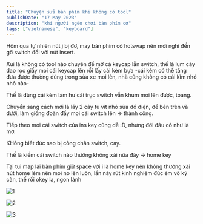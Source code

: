 ```yaml
---
title: "Chuyện sửa bàn phím khi không có tool"
publishDate: "17 May 2023"
description: "khi người ngèo chơi bàn phím cơ"
tags: ["vietnamese", "keyboard"]
---
```


Hôm qua tự nhiên nút j bị đơ, may bàn phím có hotswap nên mới nghĩ đến gỡ switch đổi với nút insert.

Xui là không có tool nào chuyên để mờ cả keycap lẫn switch, thế là lụm cây dao rọc giấy moi cái keycap lên rồi lấy cái kèm bựa -cái kèm có thể tăng đưa được thường dùng trong sửa xe moi lên, nhà cũng không có cái kìm nhỏ nhỏ nào-

Thế là dùng cái kèm làm hư cái trục switch vẫn khum moi lên được, toang.

Chuyển sang cách mới là lấy 2 cây tu vít nhỏ sửa đồ điện, để bên trên và dưới, làm giống đoàn đẩy moi cái switch lên -> thành công.

Tiếp theo moi cái switch của ins key cũng dễ :D, nhưng đời đâu có như là mơ.

KHông biết đúc sao bị công chân switch, cay.

Thế là kiếm cái switch nào thường không xài nữa đây -> home key

Tại tui map lại bàn phím giữ space với i là home key nên không thường xài nút home lém nên moi nó lên luôn, lần nảy rút kinh nghiệm đúc ẻm vô kỷ càn, thế rồi okey la, ngon lành

![1](https://lh3.googleusercontent.com/pw/AJFCJaWSwte0cfA3ebRVCi3X3F3xydIQzGnseeyQfCywS0Amh5MRYHJBzNRD4idd570CQLXHn_BjMEFqdu6BCOy7bZ1jePp9O6Y9TXEOWil3MgNvkrpacWVO50t2E67NMNEzvrwKZjBZ4qCJCz5lKiqMGOzQ=w749-h999-s-no?authuser=0)

![2](https://lh3.googleusercontent.com/pw/AJFCJaXXxZYJR_G2tyHCQfC9UjA0EI7BYxTs8xkK5pOQkLDwZgnaUYlVyvzYtwUV1ZTMo8miaYNFVYPsDdn9pFfTbTfdwc4mg_HS8YA32Z4SJCinT_pk86JvtytQomTfTOZgJ8nmpNj-dCtpDibsLiMMUO37=w1332-h999-s-no?authuser=0)

![3](https://lh3.googleusercontent.com/pw/AJFCJaXxu4DkGL-_qBkoKVffVEAEsp-oQHKJB4B19bORKqCWrk8-8XXesE3YX7OmC1KKgeKWM49DmVIWJWdqAUMXsKqsa9V0v7hjF0UPRfDkB5ppbfhgKiAekwOavuTF7dcAAtPpPzFU3OEltTPBS_Jx8ktM=w749-h999-s-no?authuser=0)

